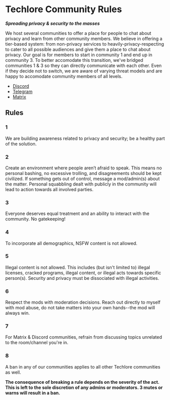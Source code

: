 # Techlore Community Rules
***Spreading privacy & security to the masses***

We host several communities to offer a place for people to chat about privacy and learn from other community members. We believe in offering a tier-based system: from non-privacy services to heavily-privacy-respecting to cater to all possible audiences and give them a place to chat about privacy. Our goal is for members to start in community 1 and end up in community 3. To better accomodate this transition, we've bridged communities 1 & 3 so they can directly communicate with each other. Even if they decide not to switch, we are aware of varying threat models and are happy to accomodate community members of all levels.
 * [Discord](https://discord.gg/74WhF9C)
 * [Telegram](https://t.me/techloregroup)
 * [Matrix](https://matrix.to/#/+techlore-official:matrix.org)
 
 
 ## Rules
 
 ### 1
 We are building awareness related to privacy and security; be a healthy part of the solution.
 
 ### 2
 Create an environment where people aren’t afraid to speak. This means no personal bashing, no excessive trolling, and disagreements should be kept civilized. If something gets out of control, message a mod/admin(s) about the matter. Personal squabbling dealt with publicly in the community will lead to action towards all involved parties.
 
 ### 3
 Everyone deserves equal treatment and an ability to interact with the community. No gatekeeping!
 
 ### 4
 To incorporate all demographics, NSFW content is not allowed.
 
 ### 5
 Illegal content is not allowed. This includes (but isn't limited to) illegal licenses, cracked programs, illegal content, or illegal acts towards specific person(s). Security and privacy must be dissociated with illegal activities.
 
 ### 6
Respect the mods with moderation decisions. Reach out directly to myself with mod abuse, do not take matters into your own hands--the mod will always win.

### 7
For Matrix & Discord communities, refrain from discussing topics unrelated to the room/channel you're in.

### 8
A ban in any of our communities applies to all other Techlore communities as well.

**The consequence of breaking a rule depends on the severity of the act. This is left to the sole discretion of any admins or moderators. 3 mutes or warns will result in a ban.**

